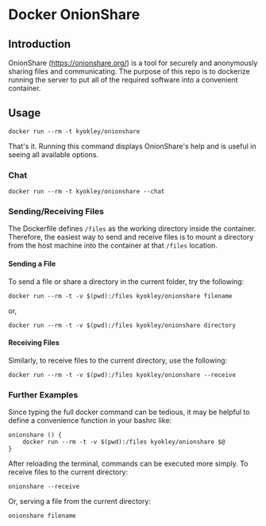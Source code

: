 # Docker OnionShare
## Introduction
OnionShare (https://onionshare.org/) is a tool for securely and anonymously sharing files and communicating. The purpose of this repo is to dockerize running the server to put all of the required software into a convenient container.
## Usage
```
docker run --rm -t kyokley/onionshare
```
That's it. Running this command displays OnionShare's help and is useful in seeing all available options.

### Chat
```
docker run --rm -t kyokley/onionshare --chat
```

### Sending/Receiving Files
The Dockerfile defines `/files` as the working directory inside the container. Therefore, the easiest way to send and receive files is to mount a directory from the host machine into the container at that `/files` location.

#### Sending a File
To send a file or share a directory in the current folder, try the following:
```
docker run --rm -t -v $(pwd):/files kyokley/onionshare filename
```
or,
```
docker run --rm -t -v $(pwd):/files kyokley/onionshare directory
```

#### Receiving Files
Similarly, to receive files to the current directory, use the following:
```
docker run --rm -t -v $(pwd):/files kyokley/onionshare --receive
```

### Further Examples
Since typing the full docker command can be tedious, it may be helpful to define a convenience function in your bashrc like:
```
onionshare () {
    docker run --rm -t -v $(pwd):/files kyokley/onionshare $@
}
```
After reloading the terminal, commands can be executed more simply. To receive files to the current directory:
```
onionshare --receive
```
Or, serving a file from the current directory:
```
onionshare filename
```
